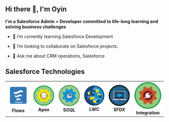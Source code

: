 ## Hi there 👋, I'm Oyin

**I'm a Salesforce Admin + Developer committed to life-long learning and solving business challenges**

- 🌱 I’m currently learning Salesforce Development
  
- 👯 I’m looking to collaborate on Salesforce projects.
  
- 💬 Ask me about CRM operations, Salesforce

## Salesforce Technologies


<table width="100%" style="border:0px;">
<tr style="border:0px;" >
  <td align="center" style="border:0px;">
      <img src="images/1_ck_ePugEOJgL4b0wBW-6mg.png" alt="Flow" style="width: 100px;"/>
      <br>
      <b>Flows</b>
  </td>
  <td align="center" style="border:0px;"><img src="images/fab27840d343cc13934e9cf1f4a41dbc_badge.webp" alt="Apex" style="width: 100px;"/><br><b>Apex</b></td>
   <td align="center" style="border:0px;"><img src="images/04607670444dbbe5aac7e77bc03c4fd1_badge.webp" alt="SOQL" style="width: 100px;"/><br><b>SOQL</b></td>
  <td align="center" style="border:0px;"><img src="images/v1549910120-trailhead_module_lightning-web-components-basics_jtkkt7.png" alt="LWC" style="width: 100px;"/><br><b>LWC</b></td>
  <td align="center" style="border:0px;"><img src="images/360c9a8c1ec8bff2fb3ea62215c09252_badge.webp" alt="SFDX" style="width: 100px;"/><br><b>SFDX</b></td>
 
  <td align="center" style="border:0px;"><img src="images/06d0e8f1f5b59f14d070f0f6e86dc5bd_badge.webp" alt="Integration" style="width: 100px;"/><br><b>Integration</b></td>
</tr>
</table>




<!--
**Oyinfunke/Oyinfunke** is a ✨ _special_ ✨ repository because its `README.md` (this file) appears on your GitHub profile.

Here are some ideas to get you started:
<!-- - 🤔 I’m looking for help with 
- 🔭 I’m currently write on ..
## Connect With Me
**- Trailhead Profile:**
**- LinkedIn:**
**- Email:**
![Apex](https://raw.githubusercontent.com/Oyinfunke/Oyinfunke/refs/heads/main/images/fab27840d343cc13934e9cf1f4a41dbc_badge.webp)
-->
